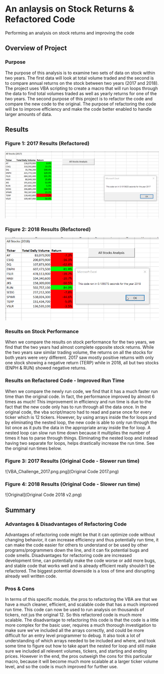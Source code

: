 # An anlaysis on Stock Returns & Refactored Code
Performing an analysis on stock returns and improving the code

## Overview of Project
### Purpose
The purpose of this analysis is to examine two sets of data on stock within two years. The first data will look at total volume traded and the second is to compare annual returns on the stock between two years (2017 and 2018). The project uses VBA scripting to create a macro that will run loops through the data to find total volumes traded as well as yearly returns for one of the two years. The second purpose of this project is to refactor the code and compare the new code to the original. The purpose of refactoring the code will be to improve efficiency and make the code better enabled to handle larger amounts of data. 

## Results
### Figure 1: 2017 Results (Refactored)
![VBA_Challenge_2017.png.png](VBA_Challenge_2017.png.png)

### Figure 2: 2018 Results (Refactored)
![VBA_Challenge_2018.png.png](VBA_Challenge_2018.png.png)

### Results on Stock Performance
When we compare the results on stock performance for the two years, we find that the two years had almost complete opposite stock returns. While the two years saw similar trading volume, the returns on all the stocks for both years were very different. 2017 saw mostly positive returns with only one stock showing a negative return (TERP) while in 2018, all but two stocks (ENPH & RUN) showed negative returns.

### Results on Refactored Code - Improved Run Time
When we compare the newly run code, we find that it has a much faster run time than the original code. In fact, the performance improved by almost 6 times as much! This improvement in efficiency and run time is due to the fact that the new code only has to run through all the data once. In the original code, the vba script/macro had to read and parse once for every ticker which is 12 tickers. However, by using arrays inside the for loops and by eliminating the nested loop, the new code is able to only run through the list once as it puts the data in the appropriate array inside the for loop. A nested loop can slow run time down because it multiplies the number of times it has to parse through things. Eliminating the nested loop and instead having two separate for loops, helps drastically increase the run time. See the original run times below. 

### Figure 3: 2017 Results (Original Code - Slower run time)
![VBA_Challenge_2017.png.png](Original Code 2017.png)


### Figure 4: 2018 Results (Original Code - Slower run time)
![Original](Original Code 2018 v2.png)


## Summary
### Advantages & Disadvantages of Refactoring Code
Advantages of refactoring code might be that it can optimize code without changing behavior, it can increase efficiency and thus potentially run time, it can make the code easier for others to understand or be used by other programs/programmers down the line, and it can fix potential bugs and code smells. 
Disadvantages for refactoring code are increased development time, can potentially make the code worse or add more bugs, and stable code that works well and is already efficient really shouldn't be refactored. The biggest potential downside is a loss of time and disrupting already well written code. 
### Pros & Cons
In terms of this specific module, the pros to refactoring the VBA are that we have a much cleaner, efficient, and scalable code that has a much improved run time. This code can now be used to run analysis on thousands of tickers, not jus the original 12. So this refactored code is much more scalable. The disadvantage to refactoring this code is that the code is a little more complex for the basic user, requires a much thorough investigation to make sure we've included all the arrays correctly, and could be more difficult for an entry level programmer to debug. It also took a lot of understanding of which arrays needed to be included and where, and took some time to figure out how to take apart the nested for loop and still make sure we included all relevent volumes, tickers, and starting and ending prices. However in the end, the pros outweigh the cons for this particular macro, because it will become much more scalable at a larger ticker volume level, and so the code is much improved for further use. 


